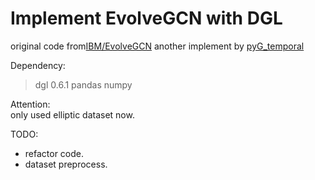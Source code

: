 # Implement EvolveGCN with DGL
original code from[IBM/EvolveGCN](https://github.com/IBM/EvolveGCN)
another implement by [pyG_temporal](https://github.com/benedekrozemberczki/pytorch_geometric_temporal/blob/master/torch_geometric_temporal/nn/recurrent/evolvegcno.py)

Dependency:
> dgl 0.6.1
> pandas
> numpy

Attention:  
only used elliptic dataset now.

TODO:
* refactor code.
* dataset preprocess.
